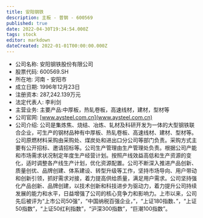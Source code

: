 ```yaml
---
title: 安阳钢铁
description: 主板 - 普钢 - 600569
published: true
date: 2022-04-30T19:34:54.000Z
tags: stock
editor: markdown
dateCreated: 2022-01-01T00:00:00.000Z
---
```


- 公司名称: 安阳钢铁股份有限公司
- 股票代码: 600569.SH
- 所在地: 河南 - 安阳市
- 成立日期: 1996年12月23日
- 注册资本: 287,242.139万元
- 法定代表人: 李利剑
- 主营业务: 主要产品:中厚板，热轧卷板，高速线材，建材，型材等
- 公司官网: [www.aysteel.com.cn](www.aysteel.com.cn)
- 公司介绍: 公司是集炼焦、烧结、冶炼、轧材及科研开发为一体的大型钢铁联合企业，可生产的钢材品种有中厚板、热轧卷板、高速线材、建材、型材等。公司原燃材料采购由采购处、煤炭处和进出口分公司等部门负责。采购方式主要有公开招标、邀请招标等。公司生产管理由生产管理处负责。根据公司产能和市场需求状况制定年度生产经营计划。按照产线效益高低和生产资源的变化，适时调整各产线生产计划，优化资源配置。公司不断深入推进产品创新、质量创优、品牌创建、体系建设、转型升级等工作，坚持市场导向、用户带动和创新引领，抓好需求对接，着力提高供给质量，满足用户需求。公司坚持强化产品创新、品牌创建，以技术创新和科技进步为驱动力，着力提升公司持续发展的能力和水平，日益增强了公司的核心竞争力和影响力。上市以来，公司先后被评为“上市公司50强”，“中国纳税百强企业，”，“上证180指数、”，“上证50指数”，“上证50红利指数”，“沪深300指数”，“巨潮100指数”。


